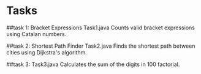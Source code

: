 # Tasks


##task 1: Bracket Expressions
Task1.java
Counts valid bracket expressions using Catalan numbers.

##task 2: Shortest Path Finder
Task2.java
Finds the shortest path between cities using Dijkstra's algorithm.

##task 3:
Task3.java
Calculates the sum of the digits in 100 factorial.
